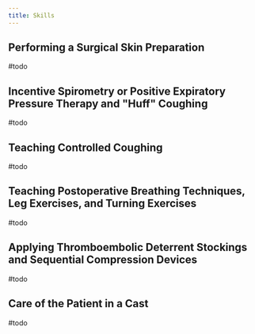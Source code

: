 ```yaml
---
title: Skills
---
```


## Performing a Surgical Skin Preparation
#todo

## Incentive Spirometry or Positive Expiratory Pressure Therapy and "Huff" Coughing
#todo

## Teaching Controlled Coughing
#todo

## Teaching Postoperative Breathing Techniques, Leg Exercises, and Turning Exercises
#todo

## Applying Thromboembolic Deterrent Stockings and Sequential Compression Devices
#todo

## Care of the Patient in a Cast
#todo
